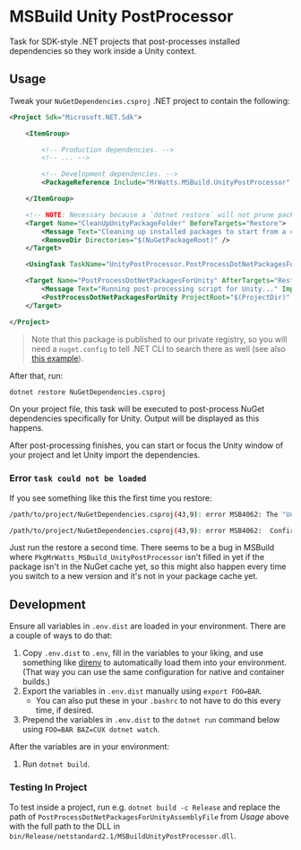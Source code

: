 # MSBuild Unity PostProcessor

Task for SDK-style .NET projects that post-processes installed dependencies so they work inside a Unity context.

## Usage

Tweak your `NuGetDependencies.csproj` .NET project to contain the following:

```xml
<Project Sdk="Microsoft.NET.Sdk">

    <ItemGroup>

        <!-- Production dependencies. -->
        <!-- ... -->

        <!-- Development dependencies. -->
        <PackageReference Include="MrWatts.MSBuild.UnityPostProcessor" Version="x.y.z" GeneratePathProperty="true" PrivateAssets="all" />

    </ItemGroup>

    <!-- NOTE: Necessary because a `dotnet restore` will not prune packages you remove automatically. -->
    <Target Name="CleanUpUnityPackageFolder" BeforeTargets="Restore">
        <Message Text="Cleaning up installed packages to start from a clean slate..." Importance="high" />
        <RemoveDir Directories="$(NuGetPackageRoot)" />
    </Target>

    <UsingTask TaskName="UnityPostProcessor.PostProcessDotNetPackagesForUnity" AssemblyFile="$(PkgMrWatts_MSBuild_UnityPostProcessor)/lib/netstandard2.1/MSBuildUnityPostProcessor.dll" />

    <Target Name="PostProcessDotNetPackagesForUnity" AfterTargets="Restore">
        <Message Text="Running post-processing script for Unity..." Importance="high" />
        <PostProcessDotNetPackagesForUnity ProjectRoot="$(ProjectDir)" PackageRoot="$(NuGetPackageRoot)" />
    </Target>

</Project>
```

> Note that this package is published to our private registry, so you will need a `nuget.config` to tell .NET CLI to search there as well (see also [this example](https://gitlab.com/mr-watts/medenvision/live-surgery/unity-live-surgery/-/blob/d55ed4e4ba7dea5887f4ebf9c1b148e104d0936c/nuget.config)).

After that, run:

```sh
dotnet restore NuGetDependencies.csproj
```

On your project file, this task will be executed to post-process NuGet dependencies specifically for Unity. Output will be displayed as this happens.

After post-processing finishes, you can start or focus the Unity window of your project and let Unity import the dependencies.

### Error `task could not be loaded`

If you see something like this the first time you restore:

```sh
/path/to/project/NuGetDependencies.csproj(43,9): error MSB4062: The "UnityPostProcessor.PostProcessDotNetPackagesForUnity" task could not be loaded from the assembly /lib/netstandard2.1/MSBuildUnityPostProcessor.dll. Could not load file or assembly '/lib/netstandard2.1/MSBuildUnityPostProcessor.dll'. The system cannot find the file specified.

/path/to/project/NuGetDependencies.csproj(43,9): error MSB4062:  Confirm that the <UsingTask> declaration is correct, that the assembly and all its dependencies are available, and that the task contains a public class that implements Microsoft.Build.Framework.ITask.
```

Just run the restore a second time. There seems to be a bug in MSBuild where `PkgMrWatts_MSBuild_UnityPostProcessor` isn't filled in yet if the package isn't in the NuGet cache yet, so this might also happen every time you switch to a new version and it's not in your package cache yet.

## Development

Ensure all variables in `.env.dist` are loaded in your environment. There are a couple of ways to do that:

1. Copy `.env.dist` to `.env`, fill in the variables to your liking, and use something like [direnv](https://direnv.net/) to automatically load them into your environment. (That way you can use the same configuration for native and container builds.)
2. Export the variables in `.env.dist` manually using `export FOO=BAR`.
    - You can also put these in your `.bashrc` to not have to do this every time, if desired.
3. Prepend the variables in `.env.dist` to the `dotnet run` command below using `FOO=BAR BAZ=CUX dotnet watch`.

After the variables are in your environment:

1. Run `dotnet build`.

### Testing In Project

To test inside a project, run e.g. `dotnet build -c Release` and replace the path of `PostProcessDotNetPackagesForUnityAssemblyFile` from _Usage_ above with the full path to the DLL in `bin/Release/netstandard2.1/MSBuildUnityPostProcessor.dll`.
